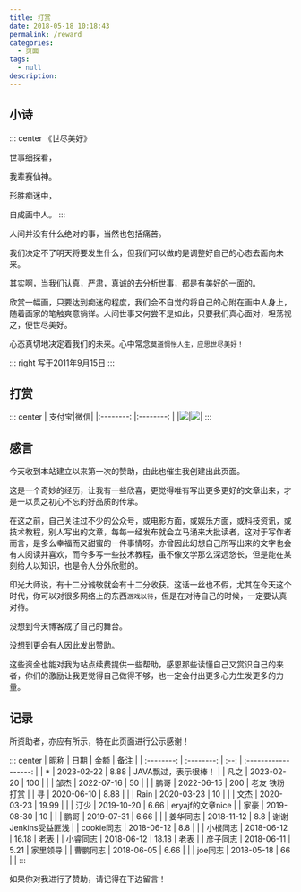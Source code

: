 ```yaml
---
title: 打赏
date: 2018-05-18 10:18:43
permalink: /reward
categories:
  - 页面
tags:
  - null
description:
---
```


## 小诗

::: center
《世尽美好》

世事细探看，

我辈赛仙神。

形胜痴迷中，

自成画中人。
:::

人间并没有什么绝对的事，当然也包括痛苦。

我们决定不了明天将要发生什么，但我们可以做的是调整好自己的心态去面向未来。

其实啊，当我们认真，严肃，真诚的去分析世事，都是有美好的一面的。

欣赏一幅画，只要达到痴迷的程度，我们会不自觉的将自己的心附在画中人身上，随着画家的笔触爽意徜徉。人间世事又何尝不是如此，只要我们真心面对，坦荡视之，便世尽美好。

心态真切地决定着我们的未来。心中常念`莫道惆怅人生，应思世尽美好！`

::: right
写于2011年9月15日
:::


## 打赏

::: center
| 支付宝|微信|
|:--------: |:--------: |
|![](https://fsvip.gitee.io/imgs/pic/zfb.jpg)|![](https://fsvip.gitee.io/imgs/pic/wx.jpg)|
:::

## 感言

今天收到本站建立以来第一次的赞助，由此也催生我创建出此页面。

这是一个奇妙的经历，让我有一些欣喜，更觉得唯有写出更多更好的文章出来，才是一以贯之初心不忘的好品质的传承。

在这之前，自己关注过不少的公众号，或电影方面，或娱乐方面，或科技资讯，或技术教程，别人写出的文章，每每一经发布就会立马涌来大批读者，这对于写作者而言，是多么幸福而又甜蜜的一件事情呀。亦曾因此幻想自己所写出来的文字也会有人阅读并喜欢，而今多写一些技术教程，虽不像文学那么深远悠长，但是能在某刻给人以知识，也是令人分外欣慰的。

印光大师说，有十二分诚敬就会有十二分收获。这话一丝也不假，尤其在今天这个时代，你可以对很多网络上的东西`游戏以待`，但是在对待自己的时候，一定要认真对待。

没想到今天博客成了自己的舞台。

没想到更会有人因此发出赞助。

这些资金也能对我为站点续费提供一些帮助，感恩那些读懂自己又赏识自己的来者，你们的激励让我更觉得自己做得不够，也一定会付出更多心力生发更多的力量。


## 记录

所资助者，亦应有所示，特在此页面进行公示感谢！

::: center
|    昵称    |    日期    | 金额 |         备注         |
| :--------: | :--------: | :--: | :------------------: |
|    *     | 2023-02-22 |  8.88   |  JAVA飘过，表示很棒！              |
|    凡之     | 2023-02-20 |  100   |                |
|    邹杰     | 2022-07-16 |  50   |                |
|    鹏哥     | 2022-06-15 |  200   |    老友  铁粉 打赏            |
|    寻     | 2020-06-10 |  8.88   |               |
|    Rain     | 2020-03-23 |  10   |               |
|    文杰     | 2020-03-23 |  19.99   |               |
|    汀少     | 2019-10-20 |  6.66   |  eryajf的文章nice             |
|    家豪     | 2019-08-30 |  10   |               |
|    鹏哥     | 2019-07-31 |  6.66   |               |
|    姜华同志     | 2018-11-12 |  8.8   |  谢谢Jenkins受益匪浅             |
|    cookie同志     | 2018-06-12 |  8.8   |               |
|    小根同志     | 2018-06-12 |  16.18   |  老表             |
|    小睿同志     | 2018-06-12 |  18.18   |  老表             |
|    彦子同志     | 2018-06-11 |  5.21   |  家里领导             |
|    曹鹏同志     | 2018-06-05 |  6.66   |               |
|    joe同志     | 2018-05-18 |  66   |               |
:::

如果你对我进行了赞助，请记得在下边留言！